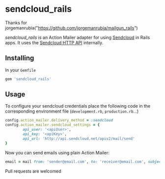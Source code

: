 # sendcloud_rails

Thanks for jorgemanrubia("https://github.com/jorgemanrubia/mailgun_rails")

*sendcloud_rails* is an Action Mailer adapter for using [Sendcloud](http://sendcloud.sohu.com/) in Rails apps. It uses the [Sendcloud HTTP API](http://sendcloud.sohu.com/doc/email_v2/code/#ruby) internally.

## Installing

In your `Gemfile`

```ruby
gem 'sendcloud_rails'
```

## Usage

To configure your sendcloud credentials place the following code in the corresponding environment file (`development.rb`, `production.rb`...)

```ruby
config.action_mailer.delivery_method = :sendcloud
config.action_mailer.sendcloud_settings = {
		api_user: '<apiUser>',
		api_key: '<apiKey>',
		api_url: 'http://api.sendcloud.net/apiv2/mail/send'
}
```

Now you can send emails using plain Action Mailer:

```ruby
email = mail from: 'sender@email.com', to: 'receiver@email.com', subject: 'this is an email'
```

Pull requests are welcomed


